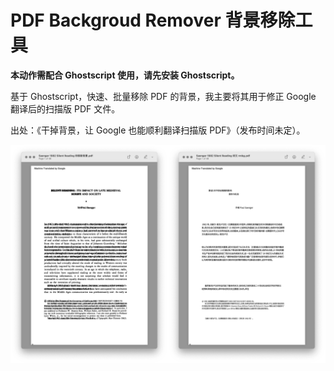 # PDF Backgroud Remover 背景移除工具

**本动作需配合 Ghostscript 使用，请先安装 Ghostscript。**

基于 Ghostscript，快速、批量移除 PDF 的背景，我主要将其用于修正 Google 翻译后的扫描版 PDF 文件。

出处：《干掉背景，让 Google 也能顺利翻译扫描版 PDF》（发布时间未定）。

![img](img.png)